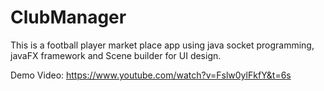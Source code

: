 # ClubManager
This is a football player market place app using java socket programming, javaFX framework and Scene builder for UI design.

Demo Video: https://www.youtube.com/watch?v=Fslw0ylFkfY&t=6s
